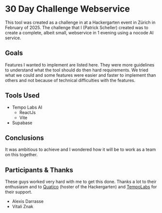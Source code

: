 # 30 Day Challenge Webservice

This tool was created as a challenge in at a Hackergarten event in Zürich in February of 2025. The challenge that I (Patrick Scheller) created was to create a complete, albeit small, webservice in 1 evening using a nocode AI service.

## Goals
Features I wanted to implement are listed here. They were more guidelines to understand what the tool should do then hard requirements. We tried what we could and some features were easier and faster to implement than others and not because of technical difficulties with the features.


## Tools Used
* Tempo Labs AI
	* ReactJs
	* Vite
* Supabase

## Conclusions
It was ambitious to achieve and I wondered how it will be to work as a team on this together.

## Participants & Thanks
These guys worked very hard with me to get this done. Thanks a lot to their enthusiasm and to [Quatico](https://www.quatico.com/) (hoster of the Hackergarten) and [TempoLabs](https://www.tempo.new/) for their support.
* Alexis Darrasse
* Vitali Znak


